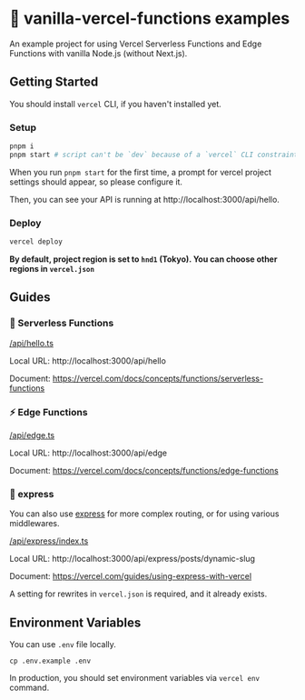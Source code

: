 # 🍦 vanilla-vercel-functions examples

An example project for using Vercel Serverless Functions and Edge Functions with vanilla Node.js (without Next.js).

## Getting Started

You should install `vercel` CLI, if you haven't installed yet.

### Setup

```bash
pnpm i
pnpm start # script can't be `dev` because of a `vercel` CLI constraint
```

When you run `pnpm start` for the first time, a prompt for vercel project settings should appear, so please configure it.

Then, you can see your API is running at http://localhost:3000/api/hello.

### Deploy

```bash
vercel deploy
```

**By default, project region is set to `hnd1` (Tokyo). You can choose other regions in `vercel.json`**

## Guides

### 🚀 Serverless Functions

[/api/hello.ts](/api/hello.ts)

Local URL: http://localhost:3000/api/hello

Document: https://vercel.com/docs/concepts/functions/serverless-functions

### ⚡️ Edge Functions

[/api/edge.ts](/api/edge.ts)

Local URL: http://localhost:3000/api/edge

Document: https://vercel.com/docs/concepts/functions/edge-functions

### 🚂 express

You can also use [express](https://github.com/expressjs/express) for more complex routing, or for using various middlewares.

[/api/express/index.ts](/api/express/index.ts)

Local URL: http://localhost:3000/api/express/posts/dynamic-slug

Document: https://vercel.com/guides/using-express-with-vercel

A setting for rewrites in `vercel.json` is required, and it already exists.

## Environment Variables

You can use `.env` file locally.

```
cp .env.example .env
```

In production, you should set environment variables via `vercel env` command.
